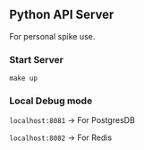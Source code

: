## Python API Server

For personal spike use.

### Start Server
`make up`

### Local Debug mode

  `localhost:8081` -> For PostgresDB

  `localhost:8082` -> For Redis
